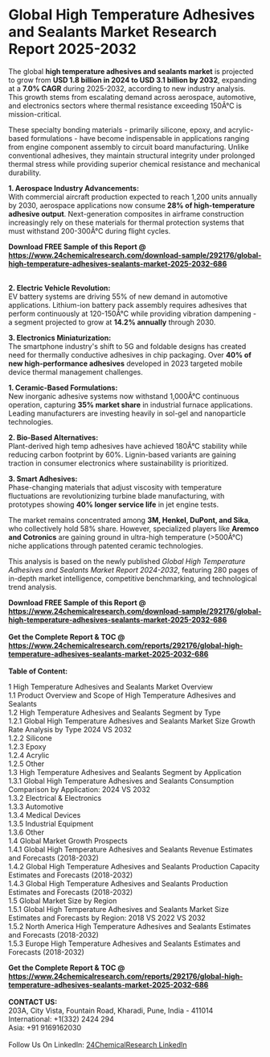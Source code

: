 <h1>Global High Temperature Adhesives and Sealants Market Research Report 2025-2032</h1><p>The global <strong>high temperature adhesives and sealants market</strong> is projected to grow from <strong>USD 1.8 billion in 2024 to USD 3.1 billion by 2032</strong>, expanding at a <strong>7.0% CAGR</strong> during 2025-2032, according to new industry analysis. This growth stems from escalating demand across aerospace, automotive, and electronics sectors where thermal resistance exceeding 150Â°C is mission-critical.</p><p>These specialty bonding materials - primarily silicone, epoxy, and acrylic-based formulations - have become indispensable in applications ranging from engine component assembly to circuit board manufacturing. Unlike conventional adhesives, they maintain structural integrity under prolonged thermal stress while providing superior chemical resistance and mechanical durability.</p><p><strong>1. Aerospace Industry Advancements:</strong><br>
With commercial aircraft production expected to reach 1,200 units annually by 2030, aerospace applications now consume <strong>28% of high-temperature adhesive output</strong>. Next-generation composites in airframe construction increasingly rely on these materials for thermal protection systems that must withstand 200-300Â°C during flight cycles.</p><div><b>Download FREE Sample of this Report @ 
            <a href="https://www.24chemicalresearch.com/download-sample/292176/global-high-temperature-adhesives-sealants-market-2025-2032-686">
            https://www.24chemicalresearch.com/download-sample/292176/global-high-temperature-adhesives-sealants-market-2025-2032-686</a></b></div><br><p><strong>2. Electric Vehicle Revolution:</strong><br>
EV battery systems are driving 55% of new demand in automotive applications. Lithium-ion battery pack assembly requires adhesives that perform continuously at 120-150Â°C while providing vibration dampening - a segment projected to grow at <strong>14.2% annually</strong> through 2030.</p><p><strong>3. Electronics Miniaturization:</strong><br>
The smartphone industry's shift to 5G and foldable designs has created need for thermally conductive adhesives in chip packaging. Over <strong>40% of new high-performance adhesives</strong> developed in 2023 targeted mobile device thermal management challenges.</p><p><strong>1. Ceramic-Based Formulations:</strong><br>
New inorganic adhesive systems now withstand 1,000Â°C continuous operation, capturing <strong>35% market share</strong> in industrial furnace applications. Leading manufacturers are investing heavily in sol-gel and nanoparticle technologies.</p><p><strong>2. Bio-Based Alternatives:</strong><br>
Plant-derived high temp adhesives have achieved 180Â°C stability while reducing carbon footprint by 60%. Lignin-based variants are gaining traction in consumer electronics where sustainability is prioritized.</p><p><strong>3. Smart Adhesives:</strong><br>
Phase-changing materials that adjust viscosity with temperature fluctuations are revolutionizing turbine blade manufacturing, with prototypes showing <strong>40% longer service life</strong> in jet engine tests.</p><p>The market remains concentrated among <strong>3M, Henkel, DuPont, and Sika</strong>, who collectively hold 58% share. However, specialized players like <strong>Aremco and Cotronics</strong> are gaining ground in ultra-high temperature (&gt;500Â°C) niche applications through patented ceramic technologies.</p><p>This analysis is based on the newly published <em>Global High Temperature Adhesives and Sealants Market Report 2024-2032</em>, featuring 280 pages of in-depth market intelligence, competitive benchmarking, and technological trend analysis.</p><div><b>Download FREE Sample of this Report @ 
            <a href="https://www.24chemicalresearch.com/download-sample/292176/global-high-temperature-adhesives-sealants-market-2025-2032-686">
            https://www.24chemicalresearch.com/download-sample/292176/global-high-temperature-adhesives-sealants-market-2025-2032-686</a></b></div><br><div><b>Get the Complete Report & TOC @ 
            <a href="https://www.24chemicalresearch.com/reports/292176/global-high-temperature-adhesives-sealants-market-2025-2032-686">
            https://www.24chemicalresearch.com/reports/292176/global-high-temperature-adhesives-sealants-market-2025-2032-686</a></b></div><br>
            <b>Table of Content:</b><p>1 High Temperature Adhesives and Sealants Market Overview<br />
    1.1 Product Overview and Scope of High Temperature Adhesives and Sealants<br />
    1.2 High Temperature Adhesives and Sealants Segment by Type<br />
        1.2.1 Global High Temperature Adhesives and Sealants Market Size Growth Rate Analysis by Type 2024 VS 2032<br />
        1.2.2 Silicone<br />
        1.2.3 Epoxy<br />
        1.2.4 Acrylic<br />
        1.2.5 Other<br />
    1.3 High Temperature Adhesives and Sealants Segment by Application<br />
        1.3.1 Global High Temperature Adhesives and Sealants Consumption Comparison by Application: 2024 VS 2032<br />
        1.3.2 Electrical & Electronics<br />
        1.3.3 Automotive<br />
        1.3.4 Medical Devices<br />
        1.3.5 Industrial Equipment<br />
        1.3.6 Other<br />
    1.4 Global Market Growth Prospects<br />
        1.4.1 Global High Temperature Adhesives and Sealants Revenue Estimates and Forecasts (2018-2032)<br />
        1.4.2 Global High Temperature Adhesives and Sealants Production Capacity Estimates and Forecasts (2018-2032)<br />
        1.4.3 Global High Temperature Adhesives and Sealants Production Estimates and Forecasts (2018-2032)<br />
    1.5 Global Market Size by Region<br />
        1.5.1 Global High Temperature Adhesives and Sealants Market Size Estimates and Forecasts by Region: 2018 VS 2022 VS 2032<br />
        1.5.2 North America High Temperature Adhesives and Sealants Estimates and Forecasts (2018-2032)<br />
        1.5.3 Europe High Temperature Adhesives and Sealants Estimates and Forecasts (2018-2032)<br />
        </p><div><b>Get the Complete Report & TOC @ 
            <a href="https://www.24chemicalresearch.com/reports/292176/global-high-temperature-adhesives-sealants-market-2025-2032-686">
            https://www.24chemicalresearch.com/reports/292176/global-high-temperature-adhesives-sealants-market-2025-2032-686</a></b></div><br><b>CONTACT US:</b><br>
            203A, City Vista, Fountain Road, Kharadi, Pune, India - 411014<br>
            International: +1(332) 2424 294<br>
            Asia: +91 9169162030 <br><br>
            Follow Us On LinkedIn: <a href="https://www.linkedin.com/company/24chemicalresearch/">24ChemicalResearch LinkedIn</a>